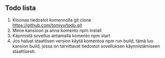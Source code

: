 ## Todo lista
1. Kloonaa tiedostot komennolla git clone https://github.com/tomivv/todo.git
2. Mene kansioon ja anna komento npm install
3. Käynnistä sovellus antamalla komento npm start
4. Jos haluat staattisen version käytä komentoa npm run build, tämä luo kansion build, jossa on tarvittavat tiedostot sovelluksen käynnistämiseen staattisesti.

